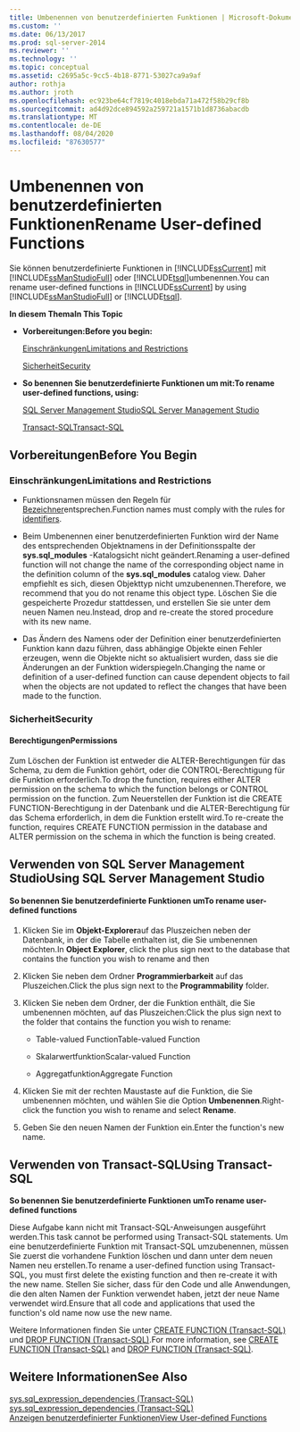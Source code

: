 ```yaml
---
title: Umbenennen von benutzerdefinierten Funktionen | Microsoft-Dokumentation
ms.custom: ''
ms.date: 06/13/2017
ms.prod: sql-server-2014
ms.reviewer: ''
ms.technology: ''
ms.topic: conceptual
ms.assetid: c2695a5c-9cc5-4b18-8771-53027ca9a9af
author: rothja
ms.author: jroth
ms.openlocfilehash: ec923be64cf7819c4018ebda71a472f58b29cf8b
ms.sourcegitcommit: ad4d92dce894592a259721a1571b1d8736abacdb
ms.translationtype: MT
ms.contentlocale: de-DE
ms.lasthandoff: 08/04/2020
ms.locfileid: "87630577"
---
```

# <a name="rename-user-defined-functions"></a><span data-ttu-id="ee05f-102">Umbenennen von benutzerdefinierten Funktionen</span><span class="sxs-lookup"><span data-stu-id="ee05f-102">Rename User-defined Functions</span></span>
  <span data-ttu-id="ee05f-103">Sie können benutzerdefinierte Funktionen in [!INCLUDE[ssCurrent](../../includes/sscurrent-md.md)] mit [!INCLUDE[ssManStudioFull](../../includes/ssmanstudiofull-md.md)] oder [!INCLUDE[tsql](../../includes/tsql-md.md)]umbenennen.</span><span class="sxs-lookup"><span data-stu-id="ee05f-103">You can rename user-defined functions in [!INCLUDE[ssCurrent](../../includes/sscurrent-md.md)] by using [!INCLUDE[ssManStudioFull](../../includes/ssmanstudiofull-md.md)] or [!INCLUDE[tsql](../../includes/tsql-md.md)].</span></span>  
  
 <span data-ttu-id="ee05f-104">**In diesem Thema**</span><span class="sxs-lookup"><span data-stu-id="ee05f-104">**In This Topic**</span></span>  
  
-   <span data-ttu-id="ee05f-105">**Vorbereitungen:**</span><span class="sxs-lookup"><span data-stu-id="ee05f-105">**Before you begin:**</span></span>  
  
     [<span data-ttu-id="ee05f-106">Einschränkungen</span><span class="sxs-lookup"><span data-stu-id="ee05f-106">Limitations and Restrictions</span></span>](#Restrictions)  
  
     [<span data-ttu-id="ee05f-107">Sicherheit</span><span class="sxs-lookup"><span data-stu-id="ee05f-107">Security</span></span>](#Security)  
  
-   <span data-ttu-id="ee05f-108">**So benennen Sie benutzerdefinierte Funktionen um mit:**</span><span class="sxs-lookup"><span data-stu-id="ee05f-108">**To rename user-defined functions, using:**</span></span>  
  
     [<span data-ttu-id="ee05f-109">SQL Server Management Studio</span><span class="sxs-lookup"><span data-stu-id="ee05f-109">SQL Server Management Studio</span></span>](#SSMSProcedure)  
  
     [<span data-ttu-id="ee05f-110">Transact-SQL</span><span class="sxs-lookup"><span data-stu-id="ee05f-110">Transact-SQL</span></span>](#TsqlProcedure)  
  
##  <a name="before-you-begin"></a><a name="BeforeYouBegin"></a> <span data-ttu-id="ee05f-111">Vorbereitungen</span><span class="sxs-lookup"><span data-stu-id="ee05f-111">Before You Begin</span></span>  
  
###  <a name="limitations-and-restrictions"></a><a name="Restrictions"></a> <span data-ttu-id="ee05f-112">Einschränkungen</span><span class="sxs-lookup"><span data-stu-id="ee05f-112">Limitations and Restrictions</span></span>  
  
-   <span data-ttu-id="ee05f-113">Funktionsnamen müssen den Regeln für [Bezeichner](../databases/database-identifiers.md)entsprechen.</span><span class="sxs-lookup"><span data-stu-id="ee05f-113">Function names must comply with the rules for [identifiers](../databases/database-identifiers.md).</span></span>  
  
-   <span data-ttu-id="ee05f-114">Beim Umbenennen einer benutzerdefinierten Funktion wird der Name des entsprechenden Objektnamens in der Definitionsspalte der **sys.sql_modules** -Katalogsicht nicht geändert.</span><span class="sxs-lookup"><span data-stu-id="ee05f-114">Renaming a user-defined function will not change the name of the corresponding object name in the definition column of the **sys.sql_modules** catalog view.</span></span> <span data-ttu-id="ee05f-115">Daher empfiehlt es sich, diesen Objekttyp nicht umzubenennen.</span><span class="sxs-lookup"><span data-stu-id="ee05f-115">Therefore, we recommend that you do not rename this object type.</span></span> <span data-ttu-id="ee05f-116">Löschen Sie die gespeicherte Prozedur stattdessen, und erstellen Sie sie unter dem neuen Namen neu.</span><span class="sxs-lookup"><span data-stu-id="ee05f-116">Instead, drop and re-create the stored procedure with its new name.</span></span>  
  
-   <span data-ttu-id="ee05f-117">Das Ändern des Namens oder der Definition einer benutzerdefinierten Funktion kann dazu führen, dass abhängige Objekte einen Fehler erzeugen, wenn die Objekte nicht so aktualisiert wurden, dass sie die Änderungen an der Funktion widerspiegeln.</span><span class="sxs-lookup"><span data-stu-id="ee05f-117">Changing the name or definition of a user-defined function can cause dependent objects to fail when the objects are not updated to reflect the changes that have been made to the function.</span></span>  
  
###  <a name="security"></a><a name="Security"></a> <span data-ttu-id="ee05f-118">Sicherheit</span><span class="sxs-lookup"><span data-stu-id="ee05f-118">Security</span></span>  
  
####  <a name="permissions"></a><a name="Permissions"></a> <span data-ttu-id="ee05f-119">Berechtigungen</span><span class="sxs-lookup"><span data-stu-id="ee05f-119">Permissions</span></span>  
 <span data-ttu-id="ee05f-120">Zum Löschen der Funktion ist entweder die ALTER-Berechtigungen für das Schema, zu dem die Funktion gehört, oder die CONTROL-Berechtigung für die Funktion erforderlich.</span><span class="sxs-lookup"><span data-stu-id="ee05f-120">To drop the function, requires either ALTER permission on the schema to which the function belongs or CONTROL permission on the function.</span></span> <span data-ttu-id="ee05f-121">Zum Neuerstellen der Funktion ist die CREATE FUNCTION-Berechtigung in der Datenbank und die ALTER-Berechtigung für das Schema erforderlich, in dem die Funktion erstellt wird.</span><span class="sxs-lookup"><span data-stu-id="ee05f-121">To re-create the function, requires CREATE FUNCTION permission in the database and ALTER permission on the schema in which the function is being created.</span></span>  
  
##  <a name="using-sql-server-management-studio"></a><a name="SSMSProcedure"></a> <span data-ttu-id="ee05f-122">Verwenden von SQL Server Management Studio</span><span class="sxs-lookup"><span data-stu-id="ee05f-122">Using SQL Server Management Studio</span></span>  
  
#### <a name="to-rename-user-defined-functions"></a><span data-ttu-id="ee05f-123">So benennen Sie benutzerdefinierte Funktionen um</span><span class="sxs-lookup"><span data-stu-id="ee05f-123">To rename user-defined functions</span></span>  
  
1.  <span data-ttu-id="ee05f-124">Klicken Sie im **Objekt-Explorer**auf das Pluszeichen neben der Datenbank, in der die Tabelle enthalten ist, die Sie umbenennen möchten.</span><span class="sxs-lookup"><span data-stu-id="ee05f-124">In **Object Explorer**, click the plus sign next to the database that contains the function you wish to rename and then</span></span>  
  
2.  <span data-ttu-id="ee05f-125">Klicken Sie neben dem Ordner **Programmierbarkeit** auf das Pluszeichen.</span><span class="sxs-lookup"><span data-stu-id="ee05f-125">Click the plus sign next to the **Programmability** folder.</span></span>  
  
3.  <span data-ttu-id="ee05f-126">Klicken Sie neben dem Ordner, der die Funktion enthält, die Sie umbenennen möchten, auf das Pluszeichen:</span><span class="sxs-lookup"><span data-stu-id="ee05f-126">Click the plus sign next to the folder that contains the function you wish to rename:</span></span>  
  
    -   <span data-ttu-id="ee05f-127">Table-valued Function</span><span class="sxs-lookup"><span data-stu-id="ee05f-127">Table-valued Function</span></span>  
  
    -   <span data-ttu-id="ee05f-128">Skalarwertfunktion</span><span class="sxs-lookup"><span data-stu-id="ee05f-128">Scalar-valued Function</span></span>  
  
    -   <span data-ttu-id="ee05f-129">Aggregatfunktion</span><span class="sxs-lookup"><span data-stu-id="ee05f-129">Aggregate Function</span></span>  
  
4.  <span data-ttu-id="ee05f-130">Klicken Sie mit der rechten Maustaste auf die Funktion, die Sie umbenennen möchten, und wählen Sie die Option **Umbenennen**.</span><span class="sxs-lookup"><span data-stu-id="ee05f-130">Right-click the function you wish to rename and select **Rename**.</span></span>  
  
5.  <span data-ttu-id="ee05f-131">Geben Sie den neuen Namen der Funktion ein.</span><span class="sxs-lookup"><span data-stu-id="ee05f-131">Enter the function's new name.</span></span>  
  
##  <a name="using-transact-sql"></a><a name="TsqlProcedure"></a> <span data-ttu-id="ee05f-132">Verwenden von Transact-SQL</span><span class="sxs-lookup"><span data-stu-id="ee05f-132">Using Transact-SQL</span></span>  
 <span data-ttu-id="ee05f-133">**So benennen Sie benutzerdefinierte Funktionen um**</span><span class="sxs-lookup"><span data-stu-id="ee05f-133">**To rename user-defined functions**</span></span>  
  
 <span data-ttu-id="ee05f-134">Diese Aufgabe kann nicht mit Transact-SQL-Anweisungen ausgeführt werden.</span><span class="sxs-lookup"><span data-stu-id="ee05f-134">This task cannot be performed using Transact-SQL statements.</span></span> <span data-ttu-id="ee05f-135">Um eine benutzerdefinierte Funktion mit Transact-SQL umzubenennen, müssen Sie zuerst die vorhandene Funktion löschen und dann unter dem neuen Namen neu erstellen.</span><span class="sxs-lookup"><span data-stu-id="ee05f-135">To rename a user-defined function using Transact-SQL, you must first delete the existing function and then re-create it with the new name.</span></span> <span data-ttu-id="ee05f-136">Stellen Sie sicher, dass für den Code und alle Anwendungen, die den alten Namen der Funktion verwendet haben, jetzt der neue Name verwendet wird.</span><span class="sxs-lookup"><span data-stu-id="ee05f-136">Ensure that all code and applications that used the function's old name now use the new name.</span></span>  
  
 <span data-ttu-id="ee05f-137">Weitere Informationen finden Sie unter [CREATE FUNCTION &#40;Transact-SQL&#41;](/sql/t-sql/statements/create-function-transact-sql) und [DROP FUNCTION &#40;Transact-SQL&#41;](/sql/t-sql/statements/drop-function-transact-sql).</span><span class="sxs-lookup"><span data-stu-id="ee05f-137">For more information, see [CREATE FUNCTION &#40;Transact-SQL&#41;](/sql/t-sql/statements/create-function-transact-sql) and [DROP FUNCTION &#40;Transact-SQL&#41;](/sql/t-sql/statements/drop-function-transact-sql).</span></span>  
  
## <a name="see-also"></a><span data-ttu-id="ee05f-138">Weitere Informationen</span><span class="sxs-lookup"><span data-stu-id="ee05f-138">See Also</span></span>  
 <span data-ttu-id="ee05f-139">[sys.sql_expression_dependencies &#40;Transact-SQL&#41;](/sql/relational-databases/system-catalog-views/sys-sql-expression-dependencies-transact-sql) </span><span class="sxs-lookup"><span data-stu-id="ee05f-139">[sys.sql_expression_dependencies &#40;Transact-SQL&#41;](/sql/relational-databases/system-catalog-views/sys-sql-expression-dependencies-transact-sql) </span></span>  
 [<span data-ttu-id="ee05f-140">Anzeigen benutzerdefinierter Funktionen</span><span class="sxs-lookup"><span data-stu-id="ee05f-140">View User-defined Functions</span></span>](user-defined-functions.md)  
  
  
